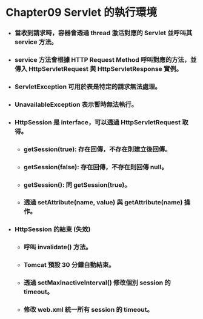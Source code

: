 Chapter09 Servlet 的執行環境
=====
* ### 當收到請求時，容器會透過 thread 激活對應的 Servlet 並呼叫其 service 方法。
* ### service 方法會根據 HTTP Request Method 呼叫對應的方法，並傳入 HttpServletRequest 與 HttpServletResponse 實例。
* ### ServletException 可用於表是特定的請求無法處理。
* ### UnavailableException 表示暫時無法執行。
* ### HttpSession 是 interface，可以透過 HttpServletRequest 取得。
    * ### getSession(true): 存在回傳，不存在則建立後回傳。
    * ### getSession(false): 存在回傳，不存在則回傳 null。
    * ### getSession(): 同 getSession(true)。
    * ### 透過 setAttribute(name, value) 與 getAttribute(name) 操作。
* ### HttpSession 的結束 (失效)
    * ### 呼叫 invalidate() 方法。
    * ### Tomcat 預設 30 分鐘自動結束。
    * ### 透過 setMaxInactiveInterval() 修改個別 session 的 timeout。
    * ### 修改 web.xml 統一所有 session 的 timeout。
<br />
